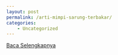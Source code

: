 ```yaml
---
layout: post
permalink: /arti-mimpi-sarung-terbakar/
categories:
    - Uncategorized
---
```


[Baca Selengkapnya](/05)